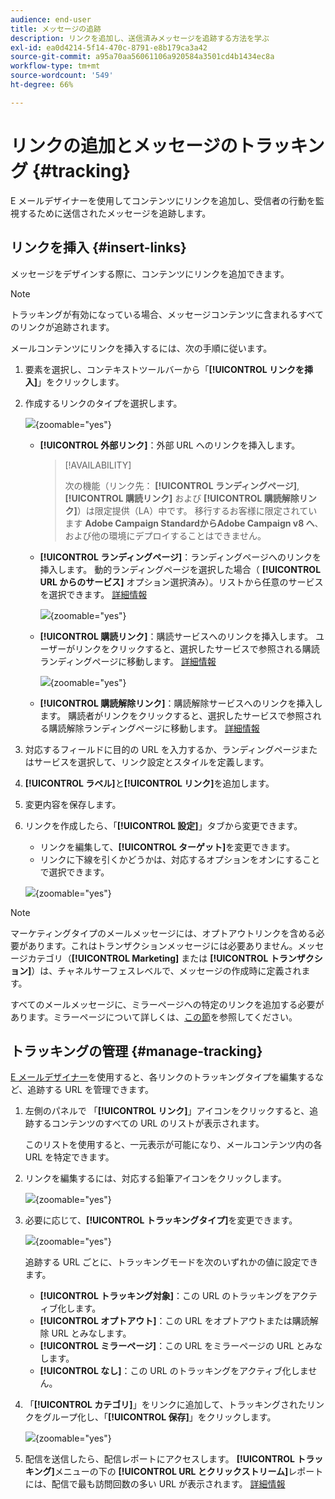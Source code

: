 ```yaml
---
audience: end-user
title: メッセージの追跡
description: リンクを追加し、送信済みメッセージを追跡する方法を学ぶ
exl-id: ea0d4214-5f14-470c-8791-e8b179ca3a42
source-git-commit: a95a70aa56061106a920584a3501cd4b1434ec8a
workflow-type: tm+mt
source-wordcount: '549'
ht-degree: 66%

---
```


# リンクの追加とメッセージのトラッキング {#tracking}

E メールデザイナーを使用してコンテンツにリンクを追加し、受信者の行動を監視するために送信されたメッセージを追跡します。

## リンクを挿入 {#insert-links}

メッセージをデザインする際に、コンテンツにリンクを追加できます。

>[!NOTE]
>
>トラッキングが有効になっている場合、メッセージコンテンツに含まれるすべてのリンクが追跡されます。

メールコンテンツにリンクを挿入するには、次の手順に従います。

1. 要素を選択し、コンテキストツールバーから「**[!UICONTROL リンクを挿入]**」をクリックします。

1. 作成するリンクのタイプを選択します。

   ![](assets/message-tracking-insert-link.png){zoomable=&quot;yes&quot;}

   * **[!UICONTROL 外部リンク]**：外部 URL へのリンクを挿入します。

     >[!AVAILABILITY]
     >
     >次の機能（リンク先： **[!UICONTROL ランディングページ]**, **[!UICONTROL 購読リンク]** および **[!UICONTROL 購読解除リンク]**）は限定提供（LA）中です。 移行するお客様に限定されています **Adobe Campaign StandardからAdobe Campaign v8 へ**、および他の環境にデプロイすることはできません。

   * **[!UICONTROL ランディングページ]**：ランディングページへのリンクを挿入します。 動的ランディングページを選択した場合（ **[!UICONTROL URL からのサービス]** オプション選択済み）。リストから任意のサービスを選択できます。 [詳細情報](../landing-pages/create-lp.md#define-actions-on-form-submission)

     ![](assets/email-link-to-landing-page.png){zoomable=&quot;yes&quot;}

   * **[!UICONTROL 購読リンク]**：購読サービスへのリンクを挿入します。 ユーザーがリンクをクリックすると、選択したサービスで参照される購読ランディングページに移動します。 [詳細情報](../audience/manage-services.md#create-service)

     ![](assets/service-create-default-lp-link.png){zoomable=&quot;yes&quot;}

   * **[!UICONTROL 購読解除リンク]**：購読解除サービスへのリンクを挿入します。 購読者がリンクをクリックすると、選択したサービスで参照される購読解除ランディングページに移動します。 [詳細情報](../audience/manage-services.md#create-service)

   <!--* **[!UICONTROL Mirror page]**: Add a link to display the email content in a web browser. [Learn more]-->

1. 対応するフィールドに目的の URL を入力するか、ランディングページまたはサービスを選択して、リンク設定とスタイルを定義します。

1. **[!UICONTROL ラベル]**&#x200B;と&#x200B;**[!UICONTROL リンク]**&#x200B;を追加します。

1. 変更内容を保存します。

1. リンクを作成したら、「**[!UICONTROL 設定]**」タブから変更できます。

   * リンクを編集して、**[!UICONTROL ターゲット]**&#x200B;を変更できます。
   * リンクに下線を引くかどうかは、対応するオプションをオンにすることで選択できます。

   ![](assets/message-tracking-link-settings.png){zoomable=&quot;yes&quot;}

>[!NOTE]
>
>マーケティングタイプのメールメッセージには、オプトアウトリンクを含める必要があります。これはトランザクションメッセージには必要ありません。メッセージカテゴリ（**[!UICONTROL Marketing]** または **[!UICONTROL トランザクション]**）は、チャネルサーフェスレベルで、メッセージの作成時に定義されます。

すべてのメールメッセージに、ミラーページへの特定のリンクを追加する必要があります。ミラーページについて詳しくは、[この節](mirror-page.md)を参照してください。

## トラッキングの管理 {#manage-tracking}

[E メールデザイナー](create-email-content.md)を使用すると、各リンクのトラッキングタイプを編集するなど、追跡する URL を管理できます。

1. 左側のパネルで 「**[!UICONTROL リンク]**」アイコンをクリックすると、追跡するコンテンツのすべての URL のリストが表示されます。

   このリストを使用すると、一元表示が可能になり、メールコンテンツ内の各 URL を特定できます。

1. リンクを編集するには、対応する鉛筆アイコンをクリックします。

   ![](assets/message-tracking-edit-links.png){zoomable=&quot;yes&quot;}

1. 必要に応じて、**[!UICONTROL トラッキングタイプ]**&#x200B;を変更できます。

   ![](assets/message-tracking-edit-a-link.png){zoomable=&quot;yes&quot;}

   追跡する URL ごとに、トラッキングモードを次のいずれかの値に設定できます。

   * **[!UICONTROL トラッキング対象]**：この URL のトラッキングをアクティブ化します。
   * **[!UICONTROL オプトアウト]**：この URL をオプトアウトまたは購読解除 URL とみなします。
   * **[!UICONTROL ミラーページ]**：この URL をミラーページの URL とみなします。
   * **[!UICONTROL なし]**：この URL のトラッキングをアクティブ化しません。<!--This information is saved: if the URL appears again in a future message, its tracking is automatically deactivated.-->

1. 「**[!UICONTROL カテゴリ]**」をリンクに追加して、トラッキングされたリンクをグループ化し、「**[!UICONTROL 保存]**」をクリックします。

   ![](assets/message-tracking-edit-a-link_2.png){zoomable=&quot;yes&quot;}

1. 配信を送信したら、配信レポートにアクセスします。 **[!UICONTROL トラッキング]**&#x200B;メニューの下の **[!UICONTROL URL とクリックストリーム]**&#x200B;レポートには、配信で最も訪問回数の多い URL が表示されます。 [詳細情報](../reporting/gs-reports.md)
